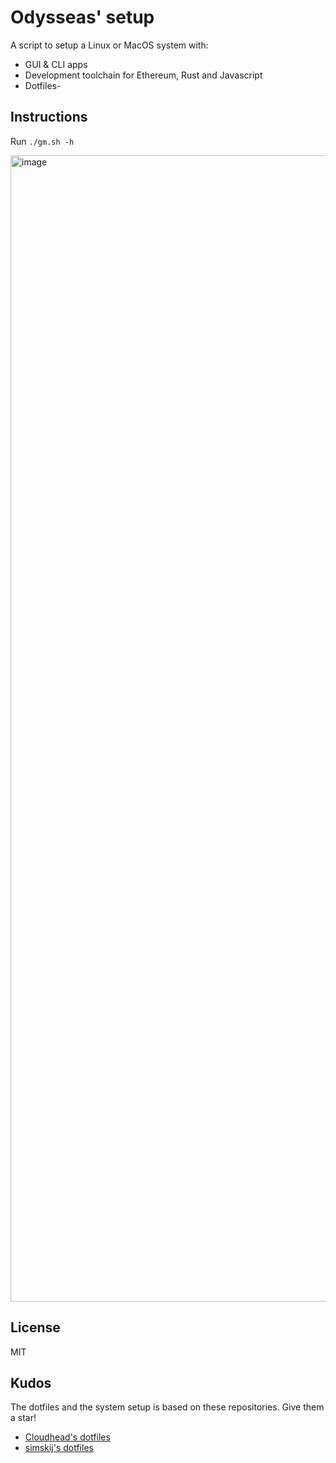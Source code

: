 # Odysseas' setup

A script to setup a Linux or MacOS system with:
- GUI & CLI apps
- Development toolchain for Ethereum, Rust and Javascript
- Dotfiles-

## Instructions

Run `./gm.sh -h`

<img width="1834" alt="image" src="https://user-images.githubusercontent.com/13405632/167273755-eed58bfa-6114-4d62-a10b-a2883ef0154f.png">

## License

MIT

## Kudos

The dotfiles and the system setup is based on these repositories. Give them a star!

- [Cloudhead's dotfiles](https://github.com/cloudhead/dotfiles)
- [simskij's dotfiles](https://github.com/simskij/dotfiles)

